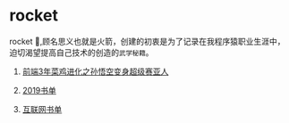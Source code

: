 # rocket

rocket :rocket:,顾名思义也就是火箭，创建的初衷是为了记录在我程序猿职业生涯中，迫切渴望提高自己技术的创造的`武学秘籍`。

1. [前端3年菜鸡进化之孙悟空变身超级赛亚人](https://github.com/5201314999/rocket/issues/4)

2. [2019书单](https://github.com/5201314999/rocket/issues/1)

3. [互联网书单](https://github.com/5201314999/rocket/issues/2)
